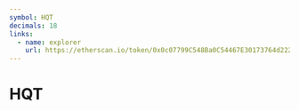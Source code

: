 ```yaml
---
symbol: HQT
decimals: 18
links:
  - name: explorer
    url: https://etherscan.io/token/0x0c07799C548Ba0C54467E30173764d2221b5E1db
---
```


# HQT
